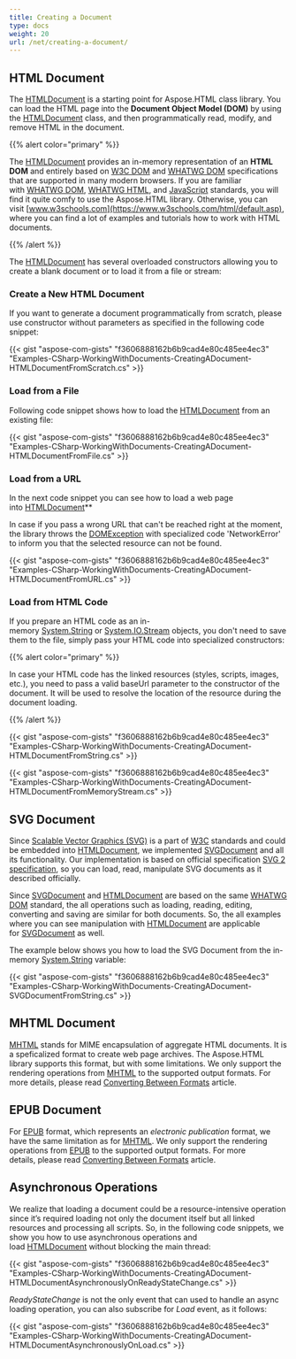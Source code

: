 ```yaml
---
title: Creating a Document
type: docs
weight: 20
url: /net/creating-a-document/
---
```


## **HTML Document**
The [HTMLDocument](https://apireference.aspose.com/net/html/aspose.html/htmldocument) is a starting point for Aspose.HTML class library. You can load the HTML page into the **Document Object Model (DOM)** by using the [HTMLDocument](https://apireference.aspose.com/net/html/aspose.html/htmldocument) class, and then programmatically read, modify, and remove HTML in the document.

{{% alert color="primary" %}} 

The [HTMLDocument](https://apireference.aspose.com/net/html/aspose.html/htmldocument) provides an in-memory representation of an **HTML DOM** and entirely based on [W3C DOM](http://www.w3.org/DOM/) and [WHATWG DOM](https://dom.spec.whatwg.org/) specifications that are supported in many modern browsers. If you are familiar with [WHATWG DOM](https://dom.spec.whatwg.org/), [WHATWG HTML](https://html.spec.whatwg.org/multipage/), and [JavaScript](https://www.ecma-international.org/ecma-262/10.0/index.html) standards, you will find it quite comfy to use the Aspose.HTML library. Otherwise, you can visit [www.w3schools.com](https://www.w3schools.com/html/default.asp), where you can find a lot of examples and tutorials how to work with HTML documents.

{{% /alert %}} 

The [HTMLDocument](https://apireference.aspose.com/net/html/aspose.html/htmldocument) has several overloaded constructors allowing you to create a blank document or to load it from a file or stream:
### **Create a New HTML Document**
If you want to generate a document programmatically from scratch, please use constructor without parameters as specified in the following code snippet:

{{< gist "aspose-com-gists" "f3606888162b6b9cad4e80c485ee4ec3" "Examples-CSharp-WorkingWithDocuments-CreatingADocument-HTMLDocumentFromScratch.cs" >}}
### **Load from a File**
Following code snippet shows how to load the [HTMLDocument](https://apireference.aspose.com/net/html/aspose.html/htmldocument) from an existing file:

{{< gist "aspose-com-gists" "f3606888162b6b9cad4e80c485ee4ec3" "Examples-CSharp-WorkingWithDocuments-CreatingADocument-HTMLDocumentFromFile.cs" >}}
### **Load from a URL**
In the next code snippet you can see how to load a web page into [HTMLDocument](https://apireference.aspose.com/net/html/aspose.html/htmldocument)** 

In case if you pass a wrong URL that can't be reached right at the moment, the library throws the [DOMException](https://apireference.aspose.com/net/html/aspose.html/htmlexception) with specialized code 'NetworkError' to inform you that the selected resource can not be found.

{{< gist "aspose-com-gists" "f3606888162b6b9cad4e80c485ee4ec3" "Examples-CSharp-WorkingWithDocuments-CreatingADocument-HTMLDocumentFromURL.cs" >}}
### **Load from HTML Code**
If you prepare an HTML code as an in-memory [System.String](https://docs.microsoft.com/en-us/dotnet/api/system.string?view=netframework-4.8) or [System.IO.Stream](https://docs.microsoft.com/en-us/dotnet/api/system.io.stream?view=netframework-4.8) objects, you don't need to save them to the file, simply pass your HTML code into specialized constructors:

{{% alert color="primary" %}} 

In case your HTML code has the linked resources (styles, scripts, images, etc.), you need to pass a valid baseUrl parameter to the constructor of the document. It will be used to resolve the location of the resource during the document loading.

{{% /alert %}} 

{{< gist "aspose-com-gists" "f3606888162b6b9cad4e80c485ee4ec3" "Examples-CSharp-WorkingWithDocuments-CreatingADocument-HTMLDocumentFromString.cs" >}}

{{< gist "aspose-com-gists" "f3606888162b6b9cad4e80c485ee4ec3" "Examples-CSharp-WorkingWithDocuments-CreatingADocument-HTMLDocumentFromMemoryStream.cs" >}}
## **SVG Document**
Since [Scalable Vector Graphics (SVG)](https://en.wikipedia.org/wiki/Scalable_Vector_Graphics) is a part of [W3C](https://www.w3.org/) standards and could be embedded into [HTMLDocument](https://apireference.aspose.com/net/html/aspose.html/htmldocument), we implemented [SVGDocument](https://apireference.aspose.com/net/html/aspose.html.dom.svg/svgdocument) and all its functionality. Our implementation is based on official specification [SVG 2 specification](https://www.w3.org/TR/SVG2/), so you can load, read, manipulate SVG documents as it described officially.

Since [SVGDocument](https://apireference.aspose.com/net/html/aspose.html.dom.svg/svgdocument) and [HTMLDocument](https://apireference.aspose.com/net/html/aspose.html/htmldocument) are based on the same [WHATWG DOM](https://dom.spec.whatwg.org/) standard, the all operations such as loading, reading, editing, converting and saving are similar for both documents. So, the all examples where you can see manipulation with [HTMLDocument](https://apireference.aspose.com/net/html/aspose.html/htmldocument) are applicable for [SVGDocument](https://apireference.aspose.com/net/html/aspose.html.dom.svg/svgdocument) as well.

The example below shows you how to load the SVG Document from the in-memory [System.String](https://docs.microsoft.com/en-us/dotnet/api/system.string?view=netframework-4.8) variable:

{{< gist "aspose-com-gists" "f3606888162b6b9cad4e80c485ee4ec3" "Examples-CSharp-WorkingWithDocuments-CreatingADocument-SVGDocumentFromString.cs" >}}
## **MHTML Document**
[MHTML](https://en.wikipedia.org/wiki/MHTML) stands for MIME encapsulation of aggregate HTML documents. It is a speficalized format to create web page archives. The Aspose.HTML library supports this format, but with some limitations. We only support the rendering operations from [MHTML](https://en.wikipedia.org/wiki/MHTML) to the supported output formats. For more details, please read [Converting Between Formats](/html/net/converting-between-formats-html/) article.
## **EPUB Document**
For [EPUB](https://en.wikipedia.org/wiki/EPUB) format, which represents an *electronic publication* format, we have the same limitation as for [MHTML](https://en.wikipedia.org/wiki/MHTML). We only support the rendering operations from [EPUB](https://en.wikipedia.org/wiki/EPUB) to the supported output formats. For more details, please read [Converting Between Formats](/html/net/converting-between-formats-html/) article.
## **Asynchronous Operations**
We realize that loading a document could be a resource-intensive operation since it’s required loading not only the document itself but all linked resources and processing all scripts. So, in the following code snippets, we show you how to use asynchronous operations and load [HTMLDocument](https://apireference.aspose.com/net/html/aspose.html/htmldocument) without blocking the main thread:

{{< gist "aspose-com-gists" "f3606888162b6b9cad4e80c485ee4ec3" "Examples-CSharp-WorkingWithDocuments-CreatingADocument-HTMLDocumentAsynchronouslyOnReadyStateChange.cs" >}}

*ReadyStateChange* is not the only event that can used to handle an async loading operation, you can also subscribe for *Load* event, as it follows:

{{< gist "aspose-com-gists" "f3606888162b6b9cad4e80c485ee4ec3" "Examples-CSharp-WorkingWithDocuments-CreatingADocument-HTMLDocumentAsynchronouslyOnLoad.cs" >}}
